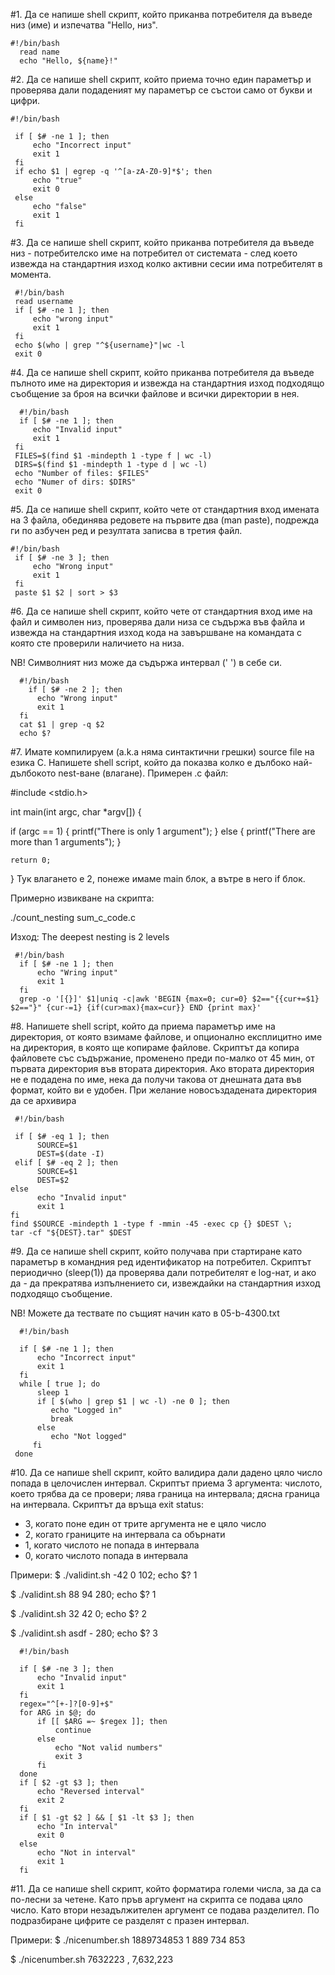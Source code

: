#1. Да се напише shell скрипт, който приканва потребителя да въведе низ (име) и изпечатва "Hello, низ".

```shell
#!/bin/bash
  read name
  echo "Hello, ${name}!"
```

#2. Да се напише shell скрипт, който приема точно един параметър и проверява дали подаденият му параметър се състои само от букви и цифри.

```shell
#!/bin/bash

 if [ $# -ne 1 ]; then
     echo "Incorrect input"
     exit 1
 fi
 if echo $1 | egrep -q '^[a-zA-Z0-9]*$'; then
     echo "true"
     exit 0
 else
     echo "false"
     exit 1
 fi
```

#3. Да се напише shell скрипт, който приканва потребителя да въведе низ - потребителско име на потребител от системата - след което извежда на стандартния изход колко активни сесии има потребителят в момента.

```shell
 #!/bin/bash
 read username
 if [ $# -ne 1 ]; then
     echo "wrong input"
     exit 1
 fi
 echo $(who | grep "^${username}"|wc -l
 exit 0

```

#4. Да се напише shell скрипт, който приканва потребителя да въведе пълното име на директория и извежда на стандартния изход подходящо съобщение за броя на всички файлове и всички директории в нея.

```shell
  #!/bin/bash
  if [ $# -ne 1 ]; then
     echo "Invalid input"
     exit 1
 fi
 FILES=$(find $1 -mindepth 1 -type f | wc -l)
 DIRS=$(find $1 -mindepth 1 -type d | wc -l)
 echo "Number of files: $FILES"
 echo "Numer of dirs: $DIRS"
 exit 0

```

#5. Да се напише shell скрипт, който чете от стандартния вход имената на 3 файла, обединява редовете на първите два (man paste), подрежда ги по азбучен ред и резултата записва в третия файл.

```shell
#!/bin/bash
 if [ $# -ne 3 ]; then
     echo "Wrong input"
     exit 1
 fi
 paste $1 $2 | sort > $3

```

#6. Да се напише shell скрипт, който чете от стандартния вход име на файл и символен низ, проверява дали низа се съдържа във файла и извежда на стандартния изход кода на завършване на командата с която сте проверили наличието на низа.

NB! Символният низ може да съдържа интервал (' ') в себе си.
```shell
  #!/bin/bash
    if [ $# -ne 2 ]; then
      echo "Wrong input"
      exit 1
  fi
  cat $1 | grep -q $2
  echo $?
```

#7. Имате компилируем (a.k.a няма синтактични грешки) source file на езика C. Напишете shell script, който да покaзва колко е дълбоко най-дълбокото nest-ване (влагане).
Примерен .c файл:

#include <stdio.h>

int main(int argc, char *argv[]) {

  if (argc == 1) {
		printf("There is only 1 argument");
	} else {
		printf("There are more than 1 arguments");
	}

	return 0;
}
Тук влагането е 2, понеже имаме main блок, а вътре в него if блок.

Примерно извикване на скрипта:

./count_nesting sum_c_code.c

Изход:
The deepest nesting is 2 levels
```shell
 #!/bin/bash
  if [ $# -ne 1 ]; then
      echo "Wring input"
      exit 1
  fi
  grep -o '[{}]' $1|uniq -c|awk 'BEGIN {max=0; cur=0} $2=="{{cur+=$1} $2=="}" {cur-=1} {if(cur>max){max=cur}} END {print max}'

```

#8. Напишете shell script, който да приема параметър име на директория, от която взимаме файлове, и опционално експлицитно име на директория, в която ще копираме файлове. Скриптът да копира файловете със съдържание, променено преди по-малко от 45 мин, от първата директория във втората директория. Ако втората директория не е подадена по име, нека да получи такова от днешната дата във формат, който ви е удобен. При желание новосъздадената директория да се архивира
```shell
 #!/bin/bash
 
 if [ $# -eq 1 ]; then
      SOURCE=$1
      DEST=$(date -I)
 elif [ $# -eq 2 ]; then
      SOURCE=$1
      DEST=$2
else
      echo "Invalid input"
      exit 1
fi
find $SOURCE -mindepth 1 -type f -mmin -45 -exec cp {} $DEST \;
tar -cf "${DEST}.tar" $DEST
```

#9. Да се напише shell скрипт, който получава при стартиране като параметър в командния ред идентификатор на потребител. Скриптът периодично (sleep(1)) да проверява дали потребителят е log-нат, и ако да - да прекратява изпълнението си, извеждайки на стандартния изход подходящо съобщение.

NB! Можете да тествате по същият начин като в 05-b-4300.txt
```shell
  #!/bin/bash
 
  if [ $# -ne 1 ]; then
      echo "Incorrect input"
      exit 1
  fi
  while [ true ]; do
      sleep 1
      if [ $(who | grep $1 | wc -l) -ne 0 ]; then
         echo "Logged in"
         break
      else
         echo "Not logged"
     fi
 done

```

#10. Да се напише shell скрипт, който валидира дали дадено цяло число попада в целочислен интервал.
Скриптът приема 3 аргумента: числото, което трябва да се провери; лява граница на интервала; дясна граница на интервала.
Скриптът да връща exit status:
- 3, когато поне един от трите аргумента не е цяло число
- 2, когато границите на интервала са обърнати
- 1, когато числото не попада в интервала
- 0, когато числото попада в интервала

Примери:
$ ./validint.sh -42 0 102; echo $?
1

$ ./validint.sh 88 94 280; echo $?
1

$ ./validint.sh 32 42 0; echo $?
2

$ ./validint.sh asdf - 280; echo $?
3

```shell
  #!/bin/bash
 
  if [ $# -ne 3 ]; then
      echo "Invalid input"
      exit 1
  fi
  regex="^[+-]?[0-9]+$"
  for ARG in $@; do
      if [[ $ARG =~ $regex ]]; then
          continue
      else
          echo "Not valid numbers"
          exit 3
      fi
  done
  if [ $2 -gt $3 ]; then
      echo "Reversed interval"
      exit 2
  fi
  if [ $1 -gt $2 ] && [ $1 -lt $3 ]; then
      echo "In interval"
      exit 0
  else
      echo "Not in interval"
      exit 1
  fi

```

#11. Да се напише shell скрипт, който форматира големи числа, за да са по-лесни за четене.
Като пръв аргумент на скрипта се подава цяло число.
Като втори незадължителен аргумент се подава разделител. По подразбиране цифрите се разделят с празен интервал.

Примери:
$ ./nicenumber.sh 1889734853
1 889 734 853

$ ./nicenumber.sh 7632223 ,
7,632,223
```shell

```

```shell

```
